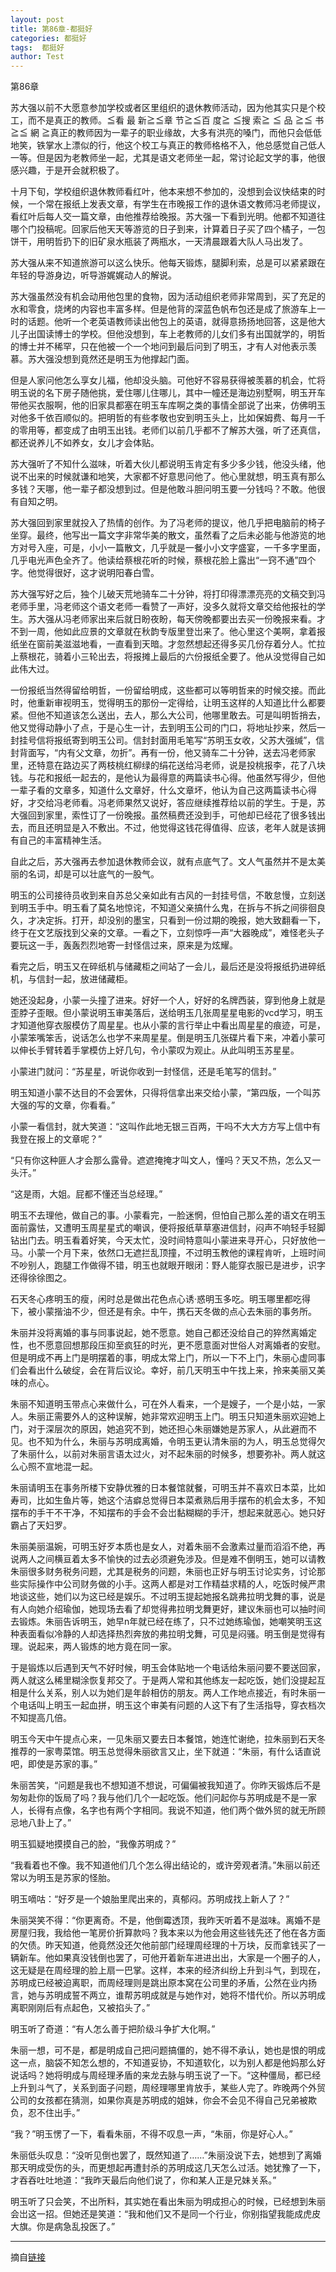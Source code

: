 ```yaml
---
layout: post
title: 第86章-都挺好
categories: 都挺好
tags:  都挺好
author: Test
---
```


第86章

苏大强以前不大愿意参加学校或者区里组织的退休教师活动，因为他其实只是个校工，而不是真正的教师。≦看 最 新≧≦章 节≧≦百 度≧ ≦搜 索≧ ≦ 品 ≧≦ 书 ≧≦ 網 ≧真正的教师因为一辈子的职业缘故，大多有洪亮的嗓门，而他只会低低地笑，铁掌水上漂似的行，他这个校工与真正的教师格格不入，他总感觉自己低人一等。但是因为老教师坐一起，尤其是语文老师坐一起，常讨论起文学的事，他很感兴趣，于是开会就积极了。



十月下旬，学校组织退休教师看红叶，他本来想不参加的，没想到会议快结束的时候，一个常在报纸上发表文章，有学生在市晚报工作的退休语文教师冯老师提议，看红叶后每人交一篇文章，由他推荐给晚报。苏大强一下看到光明。他都不知道往哪个门投稿呢。回家后他天天等游览的日子到来，计算着日子买了四个橘子，一包饼干，用明哲扔下的旧矿泉水瓶装了两瓶水，一天清晨跟着大队人马出发了。



苏大强从来不知道旅游可以这么快乐。他每天锻炼，腿脚利索，总是可以紧紧跟在年轻的导游身边，听导游娓娓动人的解说。



苏大强虽然没有机会动用他包里的食物，因为活动组织老师非常周到，买了充足的水和零食，烧烤的内容也丰富多样。但是他背的深蓝色帆布包还是成了旅游车上一时的话题。他听一个老英语教师读出他包上的英语，就得意扬扬地回答，这是他大儿子出国读博士的学校。但他没想到，车上老教师的儿女们多有出国就学的，明哲的博士并不稀罕，只在他被一个一个地问到最后问到了明玉，才有人对他表示羡慕。苏大强没想到竟然还是明玉为他撑起门面。



但是人家问他怎么享女儿福，他却没头脑。可他好不容易获得被羡慕的机会，忙将明玉说的名下房子随他挑，爱住哪儿住哪儿，其中一幢还是海边别墅啊，明玉开车带他买衣服啊，他的旧家具都塞在明玉车库啊之类的事情全部说了出来，仿佛明玉对他多千依百顺似的。把明哲的有些孝敬也安到明玉头上，比如保姆费、每月一千的零用等，都变成了由明玉出钱。老师们以前几乎都不了解苏大强，听了还真信，都还说养儿不如养女，女儿才会体贴。



苏大强听了不知什么滋味，听着大伙儿都说明玉肯定有多少多少钱，他没头绪，他说不出来的时候就谦和地笑，大家都不好意思问他了。他心里就想，明玉真有那么多钱？天哪，他一辈子都没想到过。但是他敢斗胆问明玉要一分钱吗？不敢。他很有自知之明。



苏大强回到家里就投入了热情的创作。为了冯老师的提议，他几乎把电脑前的椅子坐穿。最终，他写出一篇文字非常华美的散文，虽然看了之后未必能与他游览的地方对号入座，可是，小小一篇散文，几乎就是一餐小小文字盛宴，一千多字里面，几乎电光声色全齐了。他读给蔡根花听的时候，蔡根花脸上露出“一窍不通”四个字。他觉得很好，这才说明阳春白雪。



苏大强写好之后，独个儿破天荒地骑车二十分钟，将打印得漂漂亮亮的文稿交到冯老师手里，冯老师这个语文老师一看赞了一声好，没多久就将文章交给他报社的学生。苏大强从冯老师家出来后就日盼夜盼，每天傍晚都要出去买一份晚报来看。才不到一周，他如此应景的文章就在秋韵专版里登岀来了。他心里这个美啊，拿着报纸坐在窗前美滋滋地看，一直看到天暗。才忽然想起还得多买几份存着分人。忙拉上蔡根花，骑着小三轮出去，将报摊上最后的六份报纸全要了。他从没觉得自己如此伟大过。



一份报纸当然得留给明哲，一份留给明成，这些都可以等明哲来的时候交接。而此时，他重新审视明玉，觉得明玉的那份一定得给，让明玉这样的人知道比什么都要紧。但他不知道该怎么送出，去人，那么大公司，他哪里敢去。可是叫明哲捎去，他又觉得动静小了点，于是心生一计，去到明玉公司的门口，将地址抄来，然后一封挂号信将报纸寄到明玉公司。信封封面用毛笔写“苏明玉女收，父苏大强缄”，信封背面写，“内有父文章，勿折”。再有一份，他又骑车二十分钟，送去冯老师家里，还特意在路边买了两枝桃红柳绿的绢花送给冯老师，说是投桃报李，花了八块钱。与花和报纸一起去的，是他认为最得意的两篇读书心得。他虽然写得少，但他一辈子看的文章多，知道什么文章好，什么文章坏，他认为自己这两篇读书心得好，才交给冯老师看。冯老师果然又说好，答应继续推荐给以前的学生。于是，苏大强回到家里，索性订了一份晚报。虽然稿费还没到手，可他却已经花了很多钱出去，而且还明显是入不敷出。不过，他觉得这钱花得值得、应该，老年人就是该拥有自己的丰富精神生活。



自此之后，苏大强再去参加退休教师会议，就有点底气了。文人气虽然并不是太美丽的名词，却是可以壮底气的一股气。



明玉的公司接待员收到来自苏总父亲如此有古风的一封挂号信，不敢怠慢，立刻送到明玉手中。明玉看了莫名地惊诧，不知道父亲搞什么鬼，在拆与不拆之间徘徊良久，才决定拆。打开，却没别的墨宝，只看到一份过期的晚报，她大致翻看一下，终于在文艺版找到父亲的文章。一看之下，立刻惊呼一声“大器晚成”，难怪老头子要玩这一手，轰轰烈烈地寄一封怪信过来，原来是为炫耀。



看完之后，明玉又在碎纸机与储藏柜之间站了一会儿，最后还是没将报纸扔进碎纸机，与信封一起，放进储藏柜。



她还没起身，小蒙一头撞了进来。好好一个人，好好的名牌西装，穿到他身上就是歪脖子歪眼。但小蒙说明玉审美落后，送给明玉几张周星星电影的vcd学习，明玉才知道他穿衣服模仿了周星星。也从小蒙的言行举止中看出周星星的痕迹，可是，小蒙笨嘴笨舌，说话怎么也学不来周星星。倒是明玉几张碟片看下来，冲着小蒙可以伸长手臂转着手掌模仿上好几句，令小蒙叹为观止。从此叫明玉苏星星。



小蒙进门就问：“苏星星，听说你收到一封怪信，还是毛笔写的信封。”



明玉知道小蒙不达目的不会罢休，只得将信拿出来交给小蒙，“第四版，一个叫苏大强的写的文章，你看看。”



小蒙一看信封，就大笑道：“这叫作此地无银三百两，干吗不大大方方写上信中有我登在报上的文章呢？”



“只有你这种匪人才会那么露骨。遮遮掩掩才叫文人，懂吗？天又不热，怎么又一头汗。”



“这是雨，大姐。屁都不懂还当总经理。”



明玉不去理他，做自己的事。小蒙看完，一脸迷惘，但怕自己那么差的语文在明玉面前露怯，又遭明玉周星星式的嘲讽，便将报纸草草塞进信封，闷声不响轻手轻脚钻出门去。明玉看着好笑，今天太忙，没时间特意叫小蒙进来寻开心，只好放他一马。小蒙一个月下来，依然口无遮拦乱顶撞，不过明玉教他的课程肯听，上班时间不吵别人，跑腿工作做得不错，明玉也就眼开眼闭：野人能穿衣服已是进步，识字还得徐徐图之。



石天冬心疼明玉的瘦，闲时总是做出花色点心诱·惑明玉多吃。明玉哪里都吃得下，被小蒙揩油不少，但还是有余。中午，携石天冬做的点心去朱丽的事务所。



朱丽并没将离婚的事与同事说起，她不愿意。她自己都还没给自己的猝然离婚定性，也不愿意回想那段压抑至疯狂的时光，更不愿意面对世俗人对离婚者的安慰。但是明成不再上门是明摆着的事，明成太常上门，所以一下不上门，朱丽心虚同事们会看出什么破绽，会在背后议论。幸好，前几天明玉中午找上来，拎来美丽又美味的点心。



朱丽不知道明玉带点心来做什么，可在外人看来，一个是嫂子，一个是小姑，一家人。朱丽正需要外人的这种误解，她非常欢迎明玉上门。明玉只知道朱丽欢迎她上门，对于深层次的原因，她追究不到，她还担心朱丽嫌她是苏家人，从此避而不见。也不知为什么，朱丽与苏明成离婚，令明玉更认清朱丽的为人，明玉总觉得欠了朱丽什么，以前对朱丽言语太过火，对不起朱丽的时候多，想要弥补。两人就这么心照不宣地混一起。



朱丽请明玉在事务所楼下安静优雅的日本餐馆就餐，可明玉并不喜欢日本菜，比如寿司，比如生鱼片等，她这个洁癖总觉得日本菜煮熟后用手摆布的机会太多，不知摆布的手干不干净，不知摆布的手会不会岀黏糊糊的手汗，想起来就恶心。她只好霸占了天妇罗。



朱丽美丽温婉，可明玉好歹本质也是女人，对着朱丽不会激素过量而滔滔不绝，再说两人之间横亘着太多不愉快的过去必须避免涉及。但是难不倒明玉，她可以请教朱丽很多财务税务问题，尤其是税务的问题，朱丽也正好与明玉讨论实务，讨论那些实际操作中公司财务做的小手。这两人都是对工作精益求精的人，吃饭时候严肃地谈这些，她们以为这已经是娱乐。不过明玉提起她报名跳弗拉明戈舞的事，说是有人向她介绍瑜伽，她现场去看了却觉得弗拉明戈舞更好，建议朱丽也可以抽时间去锻炼。朱丽告诉明玉，她早n年就已经在练了，只不过她练瑜伽，她嘲笑明玉这种表面看似冷静的人却选择热烈奔放的弗拉明戈舞，可见是闷骚。明玉倒是觉得有理。说起来，两人锻炼的地方竟在同一家。



于是锻炼以后遇到天气不好时候，明玉会体贴地一个电话给朱丽问要不要送回家，两人就这么稀里糊涂恢复邦交了。于是两人常和其他练友一起吃饭，她们没提起互相是什么关系，别人以为她们是年龄相仿的朋友。两人工作地点接近，有时朱丽一个电话叫上明玉一起血拼，明玉这个审美有问题的人这下有了生活指导，穿衣档次不知提高几倍。



明玉今天中午提点心来，一见朱丽又要去日本餐馆，她连忙谢绝，拉朱丽到石天冬推荐的一家粤菜馆。明玉总觉得朱丽欲言又止，坐下就道：“朱丽，有什么话直说吧，即使是苏家的事。”



朱丽苦笑，“问题是我也不想知道不想说，可偏偏被我知道了。你昨天锻炼后不是匆匆赴你的饭局了吗？我与他们几个一起吃饭。他们问起你与苏明成是不是一家人，长得有点像，名字也有两个字相同。我说不知道，他们两个做外贸的就无所顾忌地八卦上了。”



明玉狐疑地摸摸自己的脸，“我像苏明成？”



“我看着也不像。我不知道他们几个怎么得出结论的，或许旁观者清。”朱丽以前还常以为明玉是苏家的怪胎。



明玉嘀咕：“好歹是一个娘胎里爬出来的，真郁闷。苏明成找上新人了？”



朱丽哭笑不得：“你更离奇。不是，他倒霉透顶，我昨天听着不是滋味。离婚不是房屋归我，我给他一笔房价折算款吗？我本来以为他会用这些钱先还了他在各方面的欠债。昨天知道，他竟然没还欠他前部门经理周经理的十万块，反而拿钱买了一辆新车。他如果真没钱倒也罢了，可他开着新车进进出出，大家是一个圈子的人，这无疑是在周经理的脸上扇一巴掌。这样，本来的经济纠纷上升到斗气，到现在，苏明成已经被迫离职，而周经理则是跳出原本窝在公司里的矛盾，公然在业内扬言，她与苏明成誓不两立，谁帮苏明成就是与她作对，她将不惜代价。所以苏明成离职刚刚后有点起色，又被掐头了。”



明玉听了奇道：“有人怎么善于把阶级斗争扩大化啊。”



朱丽一想，可不是，都是明成自己把问题搞僵的，她不得不承认，她也是恨的明成这一点，脑袋不知怎么想的，不知道妥协，不知道软化，以为别人都是他妈那么好说话吗？她将明成与周经理矛盾的来龙去脉与明玉说了一下。“这种僵局，都已经上升到斗气了，关系到面子问题，周经理哪里肯放手，某些人完了。昨晚两个外贸公司的女孩都在猜测，如果你真是苏明成的姐妹，你会不会见不得自己兄弟被欺负，忍不住出手。”



“我？”明玉愣了一下，看看朱丽，不得不叹息一声，“朱丽，你是好心人。”



朱丽低头叹息：“没听见倒也罢了，既然知道了……”朱丽没说下去，她想到了离婚那天明成受伤的头，而更想起再遭封杀的苏明成这几天怎么过活。她犹豫了一下，才吞吞吐吐地道：“我昨天最后向他们说了，你和某人正是兄妹关系。”



明玉听了只会笑，不出所料，其实她在看出朱丽为明成担心的时候，已经想到朱丽会岀这一招。但她还是笑道：“我和他们又不是同一个行业，你别指望我能成虎皮大旗。你是病急乱投医了。”







*****

摘自[链接](https://m.vodtw.com/wapbook-53717-32938860/)